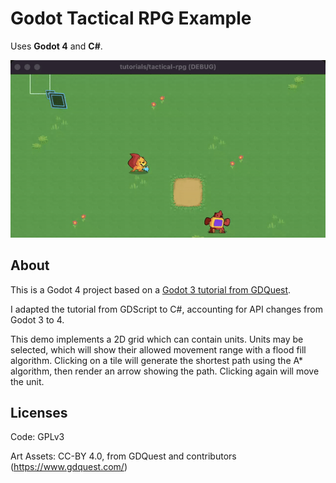 # Godot Tactical RPG Example

Uses **Godot 4** and **C#**.

![Demo](demo.gif)

## About

This is a Godot 4 project based on a
[Godot 3 tutorial from GDQuest](https://www.gdquest.com/tutorial/godot/2d/tactical-rpg-movement/).

I adapted the tutorial from GDScript to C#, accounting for API changes from
Godot 3 to 4.

This demo implements a 2D grid which can contain units. Units may be selected,
which will show their allowed movement range with a flood fill algorithm. 
Clicking on a tile will generate the shortest path using the A* algorithm,
then render an arrow showing the path. Clicking again will move the unit.

## Licenses

Code: GPLv3

Art Assets: CC-BY 4.0, from GDQuest and contributors (https://www.gdquest.com/)
